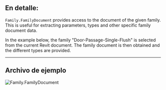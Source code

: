 ## En detalle:
`Family.FamilyDocument` provides access to the document of the given family. This is useful for extracting parameters, types and other specific family document data.

In the example below, the family "Door-Passage-Single-Flush" is selected from the current Revit document. The family document is then obtained and the different types are provided.
___
## Archivo de ejemplo

![Family.FamilyDocument](./Revit.Elements.Family.FamilyDocument_img.jpg)
